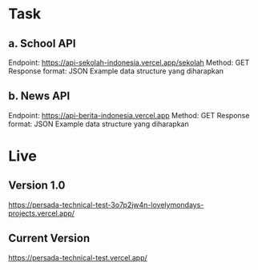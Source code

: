 # Task

## a. School API
 Endpoint: https://api-sekolah-indonesia.vercel.app/sekolah
 Method: GET
 Response format: JSON
 Example data structure yang diharapkan

##  b. News API
 Endpoint: https://api-berita-indonesia.vercel.app
 Method: GET
 Response format: JSON
 Example data structure yang diharapkan
 
 # Live
 ## Version 1.0
 https://persada-technical-test-3o7p2jw4n-lovelymondays-projects.vercel.app/
 
 ## Current Version
 https://persada-technical-test.vercel.app/
